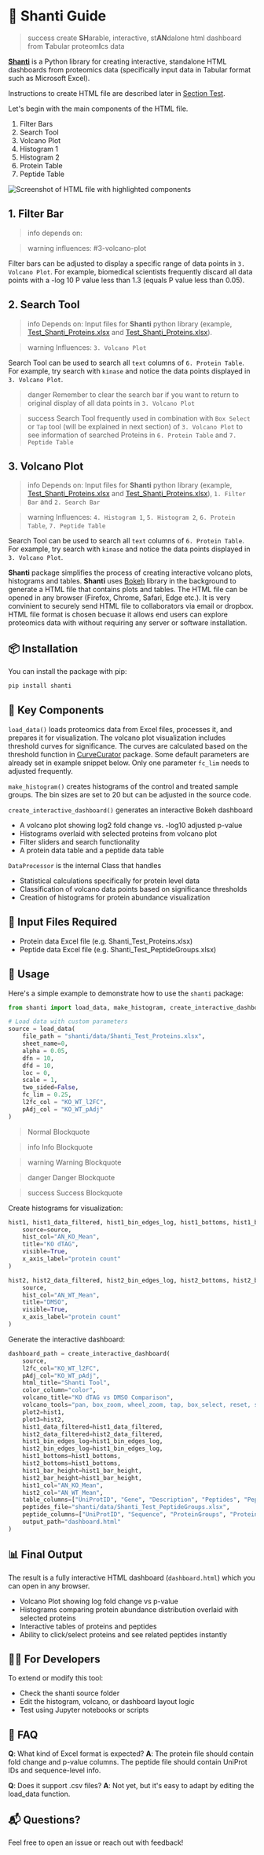 # 🧘 Shanti Guide

>success create **SH**arable, interactive, st**AN**dalone html dashboard from **T**abular proteom**I**cs data

[**Shanti**](https://pypi.org/project/shanti/) is a Python library for creating interactive, standalone HTML dashboards from proteomics data (specifically input data in Tabular format such as Microsoft Excel). 

Instructions to create HTML file are described later in [Section Test](http://link_to_the_section).

Let's begin with the main components of the HTML file.

1. Filter Bars 
2. Search Tool
3. Volcano Plot
4. Histogram 1
5. Histogram 2
6. Protein Table
7. Peptide Table

![Screenshot of HTML file with highlighted components](https://github.com/nara3m/shanti/raw/refs/heads/main/img/components.png)

## 1. Filter Bar

>info depends on: 

>warning influences: #3-volcano-plot

Filter bars can be adjusted to display a specific range of data points in `3. Volcano Plot`. For example, biomedical scientists frequently discard all data points with a -log 10 P value less than 1.3 (equals P value less than 0.05). 

## 2. Search Tool

>info Depends on: Input files for **Shanti** python library (example, [Test_Shanti_Proteins.xlsx](https://github.com/nara3m/shanti/dklfgjasg.xlsx) and [Test_Shanti_Proteins.xlsx](https://github.com/nara3m/shanti/dklfgjasg.xlsx)).

>warning Influences: `3. Volcano Plot`

Search Tool can be used to search all `text` columns of `6. Protein Table`. For example, try search with `kinase` and notice the data points displayed in `3. Volcano Plot`.

>danger Remember to clear the search bar if you want to return to original display of all data points in `3. Volcano Plot`

>success Search Tool frequently used in combination with `Box Select` or `Tap` tool (will be explained in next section) of `3. Volcano Plot` to see information of searched Proteins in `6. Protein Table` and `7. Peptide Table`

## 3. Volcano Plot

>info Depends on: Input files for **Shanti** python library (example, [Test_Shanti_Proteins.xlsx](https://github.com/nara3m/shanti/dklfgjasg.xlsx) and [Test_Shanti_Proteins.xlsx](https://github.com/nara3m/shanti/dklfgjasg.xlsx)), `1. Filter Bar` and `2. Search Bar`

>warning Influences: `4. Histogram 1`, `5. Histogram 2`, `6. Protein Table`, `7. Peptide Table`

Search Tool can be used to search all `text` columns of `6. Protein Table`. For example, try search with `kinase` and notice the data points displayed in `3. Volcano Plot`.

**Shanti** package simplifies the process of creating interactive volcano plots, histograms and tables. **Shanti** uses [Bokeh](https://bokeh.org) library in the background to generate a HTML file that contains plots and tables. The HTML file can be opened in any browser (Firefox, Chrome, Safari, Edge etc.). It is very convinient to securely send HTML file to collaborators via email or dropbox. HTML file format is chosen becuase it allows end users can explore proteomics data with without requiring any server or software installation.

## 📦 Installation

You can install the package with pip:

```bash
pip install shanti
```

## 🚀 Key Components

`load_data()` loads proteomics data from Excel files, processes it, and prepares it for visualization. The volcano plot visualization includes threshold curves for significance. The curves are calculated based on the threshold function in [CurveCurator](https://github.com/kusterlab/curve_curator) package. Some default parameters are already set in example snippet below. Only one parameter `fc_lim` needs to adjusted frequently.

`make_histogram()` creates histograms of the control and treated sample groups. The bin sizes are set to 20 but can be adjusted in the source code.

`create_interactive_dashboard()` generates an interactive Bokeh dashboard

- A volcano plot showing log2 fold change vs. -log10 adjusted p-value
- Histograms overlaid with selected proteins from volcano plot
- Filter sliders and search functionality
- A protein data table and a peptide data table

`DataProcessor` is the internal Class that handles

- Statistical calculations specifically for protein level data
- Classification of volcano data points based on significance thresholds
- Creation of histograms for protein abundance visualization

## 📂 Input Files Required
- Protein data Excel file (e.g. Shanti_Test_Proteins.xlsx)
- Peptide data Excel file (e.g. Shanti_Test_PeptideGroups.xlsx)

## 🧪 Usage

Here's a simple example to demonstrate how to use the `shanti` package:

```python
from shanti import load_data, make_histogram, create_interactive_dashboard

# Load data with custom parameters
source = load_data(
    file_path = "shanti/data/Shanti_Test_Proteins.xlsx",
    sheet_name=0,
    alpha = 0.05,
    dfn = 10,
    dfd = 10,
    loc = 0,
    scale = 1,
    two_sided=False,
    fc_lim = 0.25,
    l2fc_col = "KO_WT_l2FC",
    pAdj_col = "KO_WT_pAdj"
)
```
> Normal Blockquote

>info Info Blockquote

>warning Warning Blockquote

>danger Danger Blockquote

>success Success Blockquote

Create histograms for visualization:

```python
hist1, hist1_data_filtered, hist1_bin_edges_log, hist1_bottoms, hist1_bar_height = make_histogram(
    source=source,
    hist_col="AN_KO_Mean",
    title="KO dTAG",
    visible=True,
    x_axis_label="protein count"
)

hist2, hist2_data_filtered, hist2_bin_edges_log, hist2_bottoms, hist2_bar_height = make_histogram(
    source,
    hist_col="AN_WT_Mean",
    title="DMSO",
    visible=True,
    x_axis_label="protein count"
)
```

Generate the interactive dashboard:

```python
dashboard_path = create_interactive_dashboard(
    source,
    l2fc_col="KO_WT_l2FC",
    pAdj_col="KO_WT_pAdj",
    html_title="Shanti Tool",
    color_column="color",
    volcano_title="KO dTAG vs DMSO Comparison",
    volcano_tools="pan, box_zoom, wheel_zoom, tap, box_select, reset, save",
    plot2=hist1,
    plot3=hist2,
    hist1_data_filtered=hist1_data_filtered,
    hist2_data_filtered=hist2_data_filtered,
    hist1_bin_edges_log=hist1_bin_edges_log,
    hist2_bin_edges_log=hist1_bin_edges_log,
    hist1_bottoms=hist1_bottoms,
    hist2_bottoms=hist1_bottoms,
    hist1_bar_height=hist1_bar_height,
    hist2_bar_height=hist1_bar_height,
    hist1_col="AN_KO_Mean",
    hist2_col="AN_WT_Mean",
    table_columns=["UniProtID", "Gene", "Description", "Peptides", "PeptidesU", "PSMs"],
    peptides_file="shanti/data/Shanti_Test_PeptideGroups.xlsx",
    peptide_columns=["UniProtID", "Sequence", "ProteinGroups", "Proteins", "PSMs", "Position", "MissedCleavages", "QuanInfo"],
    output_path="dashboard.html"
)
```

## 📊 Final Output

The result is a fully interactive HTML dashboard (`dashboard.html`) which you can open in any browser.

- Volcano Plot showing log fold change vs p-value
- Histograms comparing protein abundance distribution overlaid with selected proteins
- Interactive tables of proteins and peptides
- Ability to click/select proteins and see related peptides instantly

## 🧑‍💻 For Developers
To extend or modify this tool:

- Check the shanti source folder
- Edit the histogram, volcano, or dashboard layout logic
- Test using Jupyter notebooks or scripts

## 🙋 FAQ
**Q**: What kind of Excel format is expected?
**A**: The protein file should contain fold change and p-value columns. The peptide file should contain UniProt IDs and sequence-level info.

**Q**: Does it support .csv files?
**A**: Not yet, but it's easy to adapt by editing the load_data function.

## 📬 Questions?
Feel free to open an issue or reach out with feedback!

